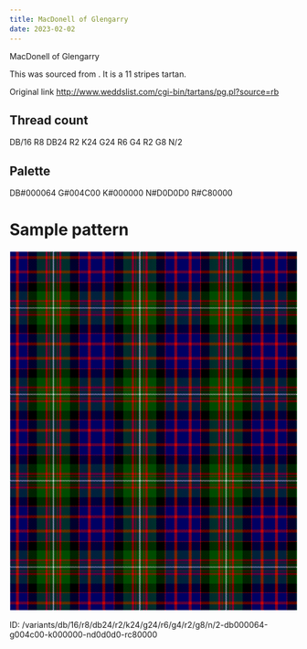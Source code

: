 ```yaml
---
title: MacDonell of Glengarry
date: 2023-02-02
---
```

MacDonell of Glengarry

This was sourced from <no value>.  It is a 11 stripes tartan.

Original link http://www.weddslist.com/cgi-bin/tartans/pg.pl?source=rb

## Thread count
DB/16 R8 DB24 R2 K24 G24 R6 G4 R2 G8 N/2

## Palette
DB#000064 G#004C00 K#000000 N#D0D0D0 R#C80000

# Sample pattern

![Tartan detail](tartan.png "DB/16 R8 DB24 R2 K24 G24 R6 G4 R2 G8 N/2 tartan")

ID: /variants/db/16/r8/db24/r2/k24/g24/r6/g4/r2/g8/n/2-db000064-g004c00-k000000-nd0d0d0-rc80000